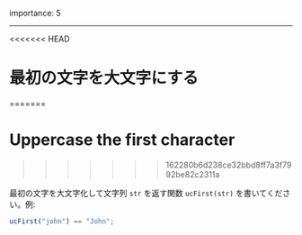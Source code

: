 importance: 5

---

<<<<<<< HEAD
# 最初の文字を大文字にする
=======
# Uppercase the first character
>>>>>>> 162280b6d238ce32bbd8ff7a3f7992be82c2311a

最初の文字を大文字化して文字列 `str` を返す関数 `ucFirst(str)` を書いてください。例:

```js
ucFirst("john") == "John";
```

